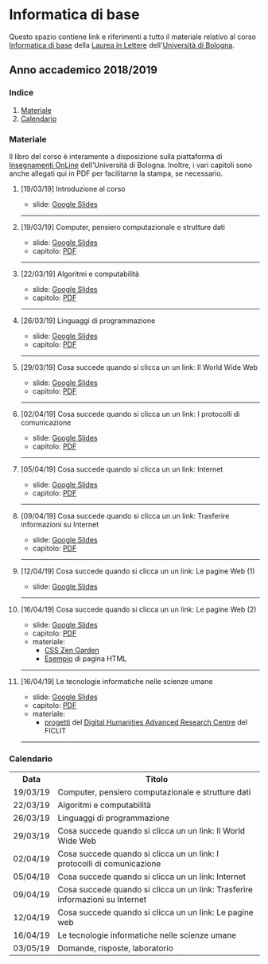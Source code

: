 # Informatica di base

Questo spazio contiene link e riferimenti a tutto il materiale relativo al corso [Informatica di base](https://www.unibo.it/it/didattica/insegnamenti/insegnamento/2018/394759) della [Laurea in Lettere](https://corsi.unibo.it/2cycle/DigitalHumanitiesKnowledge) dell'[Università di Bologna](http://www.unibo.it).

## Anno accademico 2018/2019

### Indice

1. [Materiale](#materiale)
2. [Calendario](#calendario)

### Materiale

Il libro del corso è interamente a disposizione sulla piattaforma di [Insegnamenti OnLine](https://iol.unibo.it) dell'Università di Bologna. Inoltre, i vari capitoli sono anche allegati qui in PDF per facilitarne la stampa, se necessario.

1. [19/03/19] Introduzione al corso
   * slide: [Google Slides](https://tinyurl.com/bi1819-00)
   <hr />
   
2. [19/03/19] Computer, pensiero computazionale e strutture dati 
   * slide: [Google Slides](https://tinyurl.com/bi1819-01)
   * capitolo: [PDF](https://basic-inf.github.io/2018-2019/chapters/01.pdf) 
   <hr />

3. [22/03/19] Algoritmi e computabilità 
   * slide: [Google Slides](https://tinyurl.com/bi1819-02)
   * capitolo: [PDF](https://basic-inf.github.io/2018-2019/chapters/02.pdf) 
   <hr />

4. [26/03/19] Linguaggi di programmazione 
   * slide: [Google Slides](https://tinyurl.com/bi1819-03)
   * capitolo: [PDF](https://basic-inf.github.io/2018-2019/chapters/03.pdf) 
   <hr />

5. [29/03/19] Cosa succede quando si clicca un un link: Il World Wide Web 
   * slide: [Google Slides](https://tinyurl.com/bi1819-04)
   * capitolo: [PDF](https://basic-inf.github.io/2018-2019/chapters/04.pdf) 
   <hr />

6. [02/04/19] Cosa succede quando si clicca un un link: I protocolli di comunicazione 
   * slide: [Google Slides](https://tinyurl.com/bi1819-05)
   * capitolo: [PDF](https://basic-inf.github.io/2018-2019/chapters/05.pdf) 
   <hr />

7. [05/04/19] Cosa succede quando si clicca un un link: Internet 
   * slide: [Google Slides](https://tinyurl.com/bi1819-06)
   * capitolo: [PDF](https://basic-inf.github.io/2018-2019/chapters/06.pdf) 
   <hr />

8. [09/04/19] Cosa succede quando si clicca un un link: Trasferire informazioni su Internet 
   * slide: [Google Slides](https://tinyurl.com/bi1819-07)
   * capitolo: [PDF](https://basic-inf.github.io/2018-2019/chapters/07.pdf) 
   <hr />

9. [12/04/19] Cosa succede quando si clicca un un link: Le pagine Web (1) 
   * slide: [Google Slides](https://tinyurl.com/bi1819-08-1) 
   <hr />

10. [16/04/19] Cosa succede quando si clicca un un link: Le pagine Web (2)
    * slide: [Google Slides](https://tinyurl.com/bi1819-08-2) 
    * capitolo: [PDF](https://basic-inf.github.io/2018-2019/chapters/08.pdf)
    * materiale:
      * [CSS Zen Garden](http://www.csszengarden.com/)
      * [Esempio](https://basic-inf.github.io/2018-2019/material/example.html) di pagina HTML
    <hr />

11. [16/04/19] Le tecnologie informatiche nelle scienze umane
    * slide: [Google Slides](https://tinyurl.com/bi1819-09) 
    * capitolo: [PDF](https://basic-inf.github.io/2018-2019/chapters/09.pdf)
    * materiale:
      * [progetti](https://centri.unibo.it/dharc/en/research/projects-at-dh-arc) del [Digital Humanities Advanced Research Centre](http://dharc.unibo.it) del FICLIT
    <hr />
   

### Calendario

<table>
    <tr><th>Data</th><th>Titolo</th></tr>
    <tr><td>19/03/19</td><td>Computer, pensiero computazionale e strutture dati</td></tr>
    <tr><td>22/03/19</td><td>Algoritmi e computabilità</td></tr>
    <tr><td>26/03/19</td><td>Linguaggi di programmazione</td></tr>
    <tr><td>29/03/19</td><td>Cosa succede quando si clicca un un link: Il World Wide Web</td></tr>
    <tr><td>02/04/19</td><td>Cosa succede quando si clicca un un link: I protocolli di comunicazione</td></tr>
    <tr><td>05/04/19</td><td>Cosa succede quando si clicca un un link: Internet</td></tr>
    <tr><td>09/04/19</td><td>Cosa succede quando si clicca un un link: Trasferire informazioni su Internet</td></tr>
    <tr><td>12/04/19</td><td>Cosa succede quando si clicca un un link: Le pagine web</td></tr>
    <tr><td>16/04/19</td><td>Le tecnologie informatiche nelle scienze umane</td></tr>
    <tr><td>03/05/19</td><td>Domande, risposte, laboratorio</td></tr>
</table>
